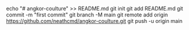 echo "# angkor-coulture" >> README.md
git init
git add README.md
git commit -m "first commit"
git branch -M main
git remote add origin https://github.com/neathcmd/angkor-coulture.git
git push -u origin main
